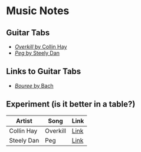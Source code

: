 # Music Notes

## Guitar Tabs
- [_Overkill_ by Collin Hay](GuitarTab/Overkill_Collin_Hay.md)
- [_Peg_ by Steely Dan](GuitarTab/Peg_Steely_Dan.md)

## Links to Guitar Tabs
- [_Bouree_ by Bach](https://github.com/alexpana/guitar-tabs/blob/master/Bouree%20by%20Bach.txt)

## Experiment (is it better in a table?)

| Artist | Song | Link |
|------|--------|------|
| Collin Hay | Overkill | [Link](GuitarTab/Overkill_Collin_Hay.md) 
| Steely Dan | Peg      | [Link](GuitarTab/Peg_Steely_Dan.md)
